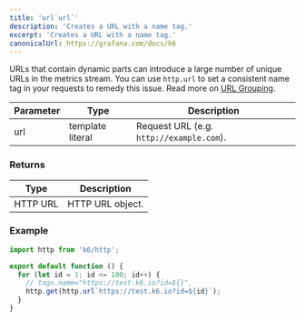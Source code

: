 ```yaml
---
title: 'url`url`'
description: 'Creates a URL with a name tag.'
excerpt: 'Creates a URL with a name tag.'
canonicalUrl: https://grafana.com/docs/k6
---
```


URLs that contain dynamic parts can introduce a large number of unique URLs in the metrics stream. You can use `http.url` to set a consistent name tag in your requests to remedy this issue. Read more on [URL Grouping](/using-k6/http-requests#url-grouping).

| Parameter | Type            | Description                                                      |
| --------- | --------------- | ---------------------------------------------------------------- |
| url  | template literal | Request URL (e.g. `http://example.com`). |

### Returns

| Type                                         | Description           |
| -------------------------------------------- | --------------------- |
| HTTP URL  | HTTP URL object. |

### Example

<CodeGroup labels={[]}>

```javascript
import http from 'k6/http';

export default function () {
  for (let id = 1; id <= 100; id++) {
    // tags.name="https://test.k6.io?id=${}",
    http.get(http.url`https://test.k6.io?id=${id}`);
  }
}
```

</CodeGroup>
